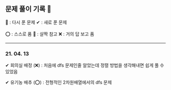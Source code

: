 ## 문제 풀이 기록 📝

🔄 : 다시 푼 문제   ✔ : 새로 푼 문제 </br></br>
⭕ : 스스로 품  🔺 : 살짝 참고   ❌ : 거의 답 보고 품

----------------------------------------------

### 21. 04. 13
✔ 회의실 배정 (❌) : 처음에 dfs 문제인줄 알았는데 정렬 방법을 생각해내면 쉽게 풀 수 있었음

✔ 유기농 배추 (⭕) : 전형적인 2차원배열에서의 dfs 문제
